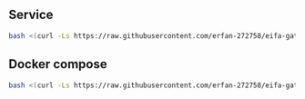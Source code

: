 ## Service
```bash
bash <(curl -Ls https://raw.githubusercontent.com/erfan-272758/eifa-gateway-deploy/main/service/install.sh) 2.0.14
```

## Docker compose
```bash
bash <(curl -Ls https://raw.githubusercontent.com/erfan-272758/eifa-gateway-deploy/main/docker/install.sh) 2.0.14
```